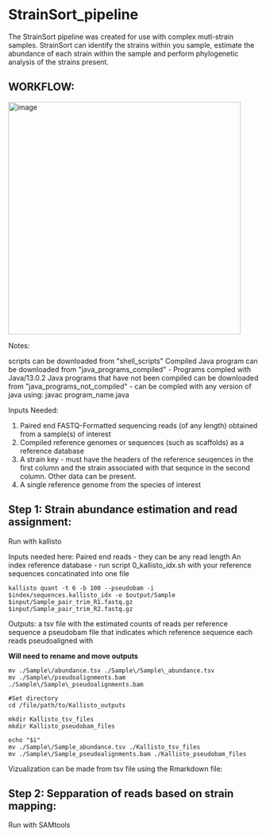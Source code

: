 # StrainSort_pipeline
 The StrainSort pipeline was created for use with complex mutl-strain samples. StrainSort can identify the strains within you sample, estimate the abundance of each strain within the sample and perform phylogenetic analysis of the strains present. 


## WORKFLOW:

<img width="468" alt="image" src="https://github.com/mandysulli/StrainSort_pipeline/assets/89869003/5e27777f-91fc-4582-ac08-99d0bc05f3a9">


Notes:

scripts can be downloaded from "shell_scripts"
Compiled Java program can be downloaded from "java_programs_compiled" - Programs compled with Java/13.0.2
Java programs that have not been compiled can be downloaded from "java_programs_not_compiled" - can be compled with any version of java using:
javac program_name.java


Inputs Needed:
1. Paired end FASTQ-Formatted sequencing reads (of any length) obtained from a sample(s) of interest
2. Compiled reference genomes or sequences (such as scaffolds) as a reference database
3. A strain key - must have the headers of the reference seuqences in the first column and the strain associated with that sequnce in the second column. Other data can be present.
4. A single reference genome from the species of interest 


## Step 1: Strain abundance estimation and read assignment:

Run with kallisto

Inputs needed here:
Paired end reads - they can be any read length
An index reference database - run script 0_kallisto_idx.sh with your reference sequences concatinated into one file

```
kallisto quant -t 6 -b 100 --pseudobam -i $index/sequences.kallisto_idx -o $output/Sample $input/Sample_pair_trim_R1.fastq.gz $input/Sample_pair_trim_R2.fastq.gz
```

Outputs:
a tsv file with the estimated counts of reads per reference sequence
a pseudobam file that indicates which reference sequence each reads pseudoaligned with

**Will need to rename and move outputs**
```
mv ./Sample\/abundance.tsv ./Sample\/Sample\_abundance.tsv
mv ./Sample\/pseudoalignments.bam ./Sample\/Sample\_pseudoalignments.bam
```

```
#Set directory
cd /file/path/to/Kallisto_outputs

mkdir Kallisto_tsv_files
mkdir Kallisto_pseudobam_files

echo "$i"
mv ./Sample\/Sample_abundance.tsv ./Kallisto_tsv_files
mv ./Sample\/Sample_pseudoalignments.bam ./Kallisto_pseudobam_files
```

Vizualization can be made from tsv file using the Rmarkdown file:

## Step 2: Sepparation of reads based on strain mapping:

Run with SAMtools

